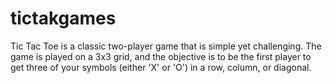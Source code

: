 # tictakgames
Tic Tac Toe is a classic two-player game that is simple yet challenging. The game is played on a 3x3 grid, and the objective is to be the first player to get three of your symbols (either 'X' or 'O') in a row, column, or diagonal.

